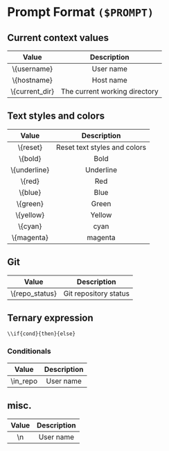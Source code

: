# Prompt Format `($PROMPT)`

## Current context values
|          **Value**            |                **Description**               |
|:-----------------------------:|:--------------------------------------------:|
| \\{username}                  | User name                                    |
| \\{hostname}                  | Host name                                    |
| \\{current_dir}               | The current working directory                |


## Text styles and colors
|          **Value**            |                **Description**               |
|:-----------------------------:|:--------------------------------------------:|
| \\{reset}                     | Reset text styles and colors                 |
| \\{bold}                      | Bold                                         |
| \\{underline}                 | Underline                                    |
| \\{red}                       | Red                                          |
| \\{blue}                      | Blue                                         |
| \\{green}                     | Green                                        |
| \\{yellow}                    | Yellow                                       |
| \\{cyan}                      | cyan                                         |
| \\{magenta}                   | magenta                                      |

## Git
|          **Value**            |                **Description**               |
|:-----------------------------:|:--------------------------------------------:|
| \\{repo_status}               | Git repository status                        |

## Ternary expression
```
\\if{cond}{then}{else}
```

### Conditionals
|          **Value**            |                **Description**               |
|:-----------------------------:|:--------------------------------------------:|
| \\in_repo                     | User name                                    |

## misc.
|          **Value**            |                **Description**               |
|:-----------------------------:|:--------------------------------------------:|
| \\n                           | User name                                    |
